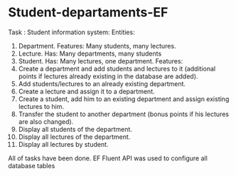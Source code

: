 # Student-departaments-EF
Task : 
Student information system: Entities:
1. Department. Features: Many students, many lectures.
2. Lecture. Has: Many departments, many students
3. Student. Has: Many lectures, one department.
Features:
1. Create a department and add students and lectures to it (additional points if lectures already existing in the database are added).
2. Add students/lectures to an already existing department.
3. Create a lecture and assign it to a department.
4. Create a student, add him to an existing department and assign existing lectures to him.
5. Transfer the student to another department (bonus points if his lectures are also changed).
6. Display all students of the department.
7. Display all lectures of the department.
8. Display all lectures by student.

All of tasks have been done. 
EF Fluent API was used to configure all database tables
